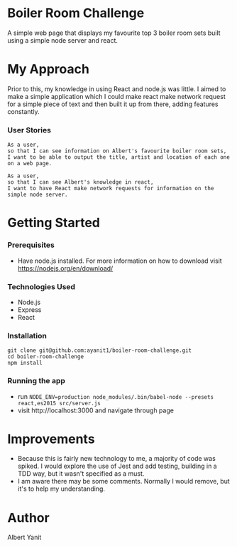 Boiler Room Challenge
=====================

A simple web page that displays my favourite top 3 boiler room sets built using a simple node server and react.

My Approach
===========

Prior to this, my knowledge in using React and node.js was little. I aimed to make a simple application which I could make react make network request for a simple piece of text and then built it up from there, adding features constantly.

### User Stories
```
As a user,
so that I can see information on Albert's favourite boiler room sets,
I want to be able to output the title, artist and location of each one on a web page.

As a user,
so that I can see Albert's knowledge in react,
I want to have React make network requests for information on the simple node server.
```

Getting Started
===============

### Prerequisites
- Have node.js installed. For more information on how to download visit https://nodejs.org/en/download/

### Technologies Used
- Node.js
- Express
- React

### Installation
```
git clone git@github.com:ayanit1/boiler-room-challenge.git
cd boiler-room-challenge
npm install
```

### Running the app
- run `NODE_ENV=production node_modules/.bin/babel-node --presets react,es2015 src/server.js`
- visit http://localhost:3000 and navigate through page

Improvements
============
- Because this is fairly new technology to me, a majority of code was spiked. I would explore the use of Jest and add testing, building in a TDD way, but it wasn't specified as a must.
- I am aware there may be some comments. Normally I would remove, but it's to help my understanding.

Author
======
Albert Yanit
